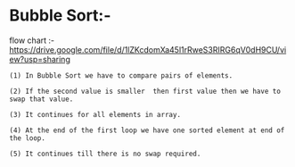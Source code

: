 # Bubble Sort:-

flow chart :- https://drive.google.com/file/d/1lZKcdomXa45l1rRweS3RIRG6qV0dH9CU/view?usp=sharing

    (1) In Bubble Sort we have to compare pairs of elements.

    (2) If the second value is smaller  then first value then we have to swap that value.

    (3) It continues for all elements in array.

    (4) At the end of the first loop we have one sorted element at end of the loop.

    (5) It continues till there is no swap required.
